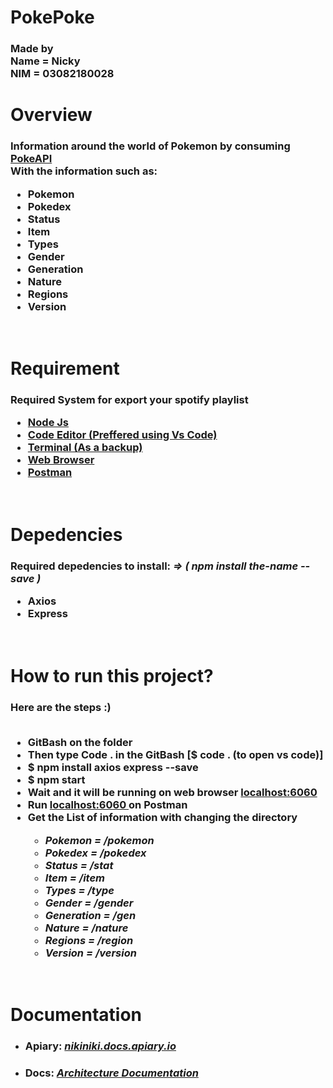 
# PokePoke
<h3> Made by <br> Name = Nicky <br> NIM = 03082180028 </h3>
<h1> Overview </h1>
  <h3> Information around the world of Pokemon by consuming <a href = "https://pokeapi.co/api/v2/"> PokeAPI </a> <br> With the information such as: <br/>
  <ul> 
    <li> Pokemon </li> 
    <li> Pokedex </li> 
    <li> Status </li> 
    <li> Item </li> 
    <li> Types </li> 
    <li> Gender </li> 
    <li> Generation </li> 
    <li> Nature </li> 
    <li> Regions </li> 
    <li> Version </li> 
  </ul> 
</h3> <br>

<h1> Requirement </h1>
  <h3> Required System for export your spotify playlist <br>
<ul>
  <li> <a href="https://nodejs.org"> Node Js </a> </li>
  <li> <a href="https://code.visualstudio.com"> Code Editor (Preffered using Vs Code) </a> </li>
  <li> <a href="https://www.microsoft.com/en-us/p/windows-terminal/9n0dx20hk701#activetab=pivot:overviewtab"> Terminal (As a backup) </a> </li>
  <li> <a href="https://chrome.com"> Web Browser </a> </li>
  <li> <a href="https://www.postman.com/downloads/"> Postman </a> </li>
  </ul>
</h3> <br>

<h1> Depedencies </h1>
  <h3> Required depedencies to install: <i> => ( npm install the-name --save ) </i> <br>
 <ul>
  <li> Axios  </li> 
  <li> Express </li>
  </ul>
</h3> <br>

<h1> How to run this project? </h1>
  <h3> Here are the steps :) <br></br>
 <ul>
  <li> GitBash on the folder </li>
  <li> Then type Code . in the GitBash [$ code . (to open vs code)] </li>
  <li> $ npm install axios express --save </li>
  <li> $ npm start </li>
  <li> Wait and it will be running on web browser <a href = "http://localhost:6060"> localhost:6060 </a> </li>
  <li> Run <a href = "http://localhost:6060"> localhost:6060 </a> on Postman </li>
  <li> Get the List of information with changing the directory </li>
    <ul> <i>
      <li> Pokemon = /pokemon </li> 
      <li> Pokedex = /pokedex </li> 
      <li> Status = /stat </li> 
      <li> Item = /item </li> 
      <li> Types = /type </li> 
      <li> Gender = /gender </li> 
      <li> Generation = /gen </li> 
      <li> Nature = /nature </li> 
      <li> Regions = /region </li> 
      <li> Version = /version </li> </i>
  </ul> 
 </ul>
</h3> <br>

<h1> Documentation </h1>
  <ul>
  <li> <h3> Apiary: <a href = "https://nikiniki.docs.apiary.io/"> <i> nikiniki.docs.apiary.io </i> </a> </h3> </li>
  <li> <h3> Docs: <a href = "https://github.com/kyky2912/PokePoke/files/6413579/UAS.pdf" target = "_blank"> <i> Architecture Documentation  </i> </a> </h3> </li>
  </ul>
  <br>
  
